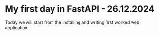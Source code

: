 # My first day in FastAPI - 26.12.2024  

Today we will start from the installing and writing first worked web application.  

